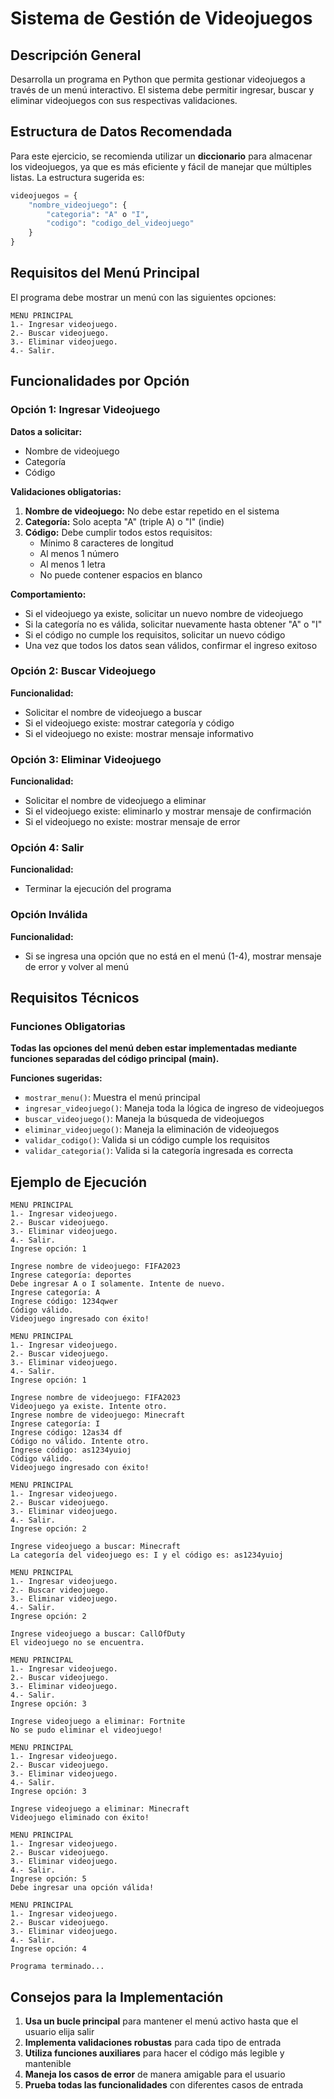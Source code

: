 # Sistema de Gestión de Videojuegos

## Descripción General

Desarrolla un programa en Python que permita gestionar videojuegos a través de un menú interactivo. El sistema debe permitir ingresar, buscar y eliminar videojuegos con sus respectivas validaciones.

## Estructura de Datos Recomendada

Para este ejercicio, se recomienda utilizar un **diccionario** para almacenar los videojuegos, ya que es más eficiente y fácil de manejar que múltiples listas. La estructura sugerida es:

```python
videojuegos = {
    "nombre_videojuego": {
        "categoria": "A" o "I",
        "codigo": "codigo_del_videojuego"
    }
}
```

## Requisitos del Menú Principal

El programa debe mostrar un menú con las siguientes opciones:

```
MENU PRINCIPAL
1.- Ingresar videojuego.
2.- Buscar videojuego.
3.- Eliminar videojuego.
4.- Salir.
```

## Funcionalidades por Opción

### Opción 1: Ingresar Videojuego

**Datos a solicitar:**
- Nombre de videojuego
- Categoría
- Código

**Validaciones obligatorias:**

1. **Nombre de videojuego:** No debe estar repetido en el sistema
2. **Categoría:** Solo acepta "A" (triple A) o "I" (indie)
3. **Código:** Debe cumplir todos estos requisitos:
   - Mínimo 8 caracteres de longitud
   - Al menos 1 número
   - Al menos 1 letra
   - No puede contener espacios en blanco

**Comportamiento:**
- Si el videojuego ya existe, solicitar un nuevo nombre de videojuego
- Si la categoría no es válida, solicitar nuevamente hasta obtener "A" o "I"
- Si el código no cumple los requisitos, solicitar un nuevo código
- Una vez que todos los datos sean válidos, confirmar el ingreso exitoso

### Opción 2: Buscar Videojuego

**Funcionalidad:**
- Solicitar el nombre de videojuego a buscar
- Si el videojuego existe: mostrar categoría y código
- Si el videojuego no existe: mostrar mensaje informativo

### Opción 3: Eliminar Videojuego

**Funcionalidad:**
- Solicitar el nombre de videojuego a eliminar
- Si el videojuego existe: eliminarlo y mostrar mensaje de confirmación
- Si el videojuego no existe: mostrar mensaje de error

### Opción 4: Salir

**Funcionalidad:**
- Terminar la ejecución del programa

### Opción Inválida

**Funcionalidad:**
- Si se ingresa una opción que no está en el menú (1-4), mostrar mensaje de error y volver al menú

## Requisitos Técnicos

### Funciones Obligatorias

**Todas las opciones del menú deben estar implementadas mediante funciones separadas del código principal (main).**

**Funciones sugeridas:**
- `mostrar_menu()`: Muestra el menú principal
- `ingresar_videojuego()`: Maneja toda la lógica de ingreso de videojuegos
- `buscar_videojuego()`: Maneja la búsqueda de videojuegos
- `eliminar_videojuego()`: Maneja la eliminación de videojuegos
- `validar_codigo()`: Valida si un código cumple los requisitos
- `validar_categoria()`: Valida si la categoría ingresada es correcta

## Ejemplo de Ejecución

```
MENU PRINCIPAL
1.- Ingresar videojuego.
2.- Buscar videojuego.
3.- Eliminar videojuego.
4.- Salir.
Ingrese opción: 1

Ingrese nombre de videojuego: FIFA2023
Ingrese categoría: deportes
Debe ingresar A o I solamente. Intente de nuevo.
Ingrese categoría: A
Ingrese código: 1234qwer
Código válido.
Videojuego ingresado con éxito!

MENU PRINCIPAL
1.- Ingresar videojuego.
2.- Buscar videojuego.
3.- Eliminar videojuego.
4.- Salir.
Ingrese opción: 1

Ingrese nombre de videojuego: FIFA2023
Videojuego ya existe. Intente otro.
Ingrese nombre de videojuego: Minecraft
Ingrese categoría: I
Ingrese código: 12as34 df
Código no válido. Intente otro.
Ingrese código: as1234yuioj
Código válido.
Videojuego ingresado con éxito!

MENU PRINCIPAL
1.- Ingresar videojuego.
2.- Buscar videojuego.
3.- Eliminar videojuego.
4.- Salir.
Ingrese opción: 2

Ingrese videojuego a buscar: Minecraft
La categoría del videojuego es: I y el código es: as1234yuioj

MENU PRINCIPAL
1.- Ingresar videojuego.
2.- Buscar videojuego.
3.- Eliminar videojuego.
4.- Salir.
Ingrese opción: 2

Ingrese videojuego a buscar: CallOfDuty
El videojuego no se encuentra.

MENU PRINCIPAL
1.- Ingresar videojuego.
2.- Buscar videojuego.
3.- Eliminar videojuego.
4.- Salir.
Ingrese opción: 3

Ingrese videojuego a eliminar: Fortnite
No se pudo eliminar el videojuego!

MENU PRINCIPAL
1.- Ingresar videojuego.
2.- Buscar videojuego.
3.- Eliminar videojuego.
4.- Salir.
Ingrese opción: 3

Ingrese videojuego a eliminar: Minecraft
Videojuego eliminado con éxito!

MENU PRINCIPAL
1.- Ingresar videojuego.
2.- Buscar videojuego.
3.- Eliminar videojuego.
4.- Salir.
Ingrese opción: 5
Debe ingresar una opción válida!

MENU PRINCIPAL
1.- Ingresar videojuego.
2.- Buscar videojuego.
3.- Eliminar videojuego.
4.- Salir.
Ingrese opción: 4

Programa terminado...
```

## Consejos para la Implementación

1. **Usa un bucle principal** para mantener el menú activo hasta que el usuario elija salir
2. **Implementa validaciones robustas** para cada tipo de entrada
3. **Utiliza funciones auxiliares** para hacer el código más legible y mantenible
4. **Maneja los casos de error** de manera amigable para el usuario
5. **Prueba todas las funcionalidades** con diferentes casos de entrada